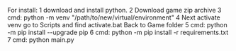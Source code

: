 For install:
1 download and install python.
2 Download game zip archive
3 cmd: python -m venv "/path/to/new/virtual/environment"
4 Next activate venv go to Scripts and find activate.bat
Back to Game folder
5 cmd: python -m pip install --upgrade pip
6 cmd: python -m pip install -r requirements.txt
7 cmd: python main.py
